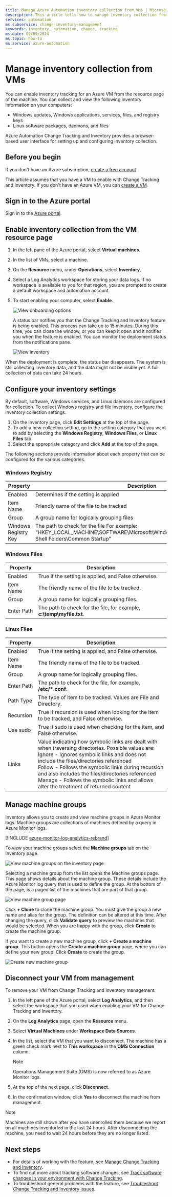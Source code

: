 ```yaml
---
title: Manage Azure Automation inventory collection from VMs | Microsoft Docs
description: This article tells how to manage inventory collection from VMs.
services: automation
ms.subservice: change-inventory-management
keywords: inventory, automation, change, tracking
ms.date: 09/09/2024
ms.topic: how-to
ms.service: azure-automation
---
```

# Manage inventory collection from VMs

You can enable inventory tracking for an Azure VM from the resource page of the machine. You can collect and view the following inventory information on your computers:

- Windows updates, Windows applications, services, files, and registry keys
- Linux software packages, daemons, and files

Azure Automation Change Tracking and Inventory provides a browser-based user interface for setting up and configuring inventory collection.

## Before you begin

If you don't have an Azure subscription, [create a free account](https://azure.microsoft.com/free/).

This article assumes that you have a VM to enable with Change Tracking and Inventory. If you don't have an Azure VM, you can [create a VM](/azure/virtual-machines/windows/quick-create-portal).

## Sign in to the Azure portal

Sign in to the [Azure portal](https://portal.azure.com/).

## Enable inventory collection from the VM resource page

1. In the left pane of the Azure portal, select **Virtual machines**.
2. In the list of VMs, select a machine.
3. On the **Resource** menu, under **Operations**, select **Inventory**.
4. Select a Log Analytics workspace for storing your data logs.
    If no workspace is available to you for that region, you are prompted to create a default workspace and automation account.
5. To start enabling your computer, select **Enable**.

   ![View onboarding options](./media/manage-inventory-vms/inventory-onboarding-options.png)

    A status bar notifies you that the Change Tracking and Inventory feature is being enabled. This process can take up to 15 minutes. During this time, you can close the window, or you can keep it open and it notifies you when the feature is enabled. You can monitor the deployment status from the notifications pane.

   ![View inventory](./media/manage-inventory-vms/inventory-onboarded.png)

When the deployment is complete, the status bar disappears. The system is still collecting inventory data, and the data might not be visible yet. A full collection of data can take 24 hours.

## Configure your inventory settings

By default, software, Windows services, and Linux daemons are configured for collection. To collect Windows registry and file inventory, configure the inventory collection settings.

1. On the Inventory page, click **Edit Settings** at the top of the page.
2. To add a new collection setting, go to the setting category that you want to add by selecting the **Windows Registry**, **Windows Files**, or **Linux Files** tab.
3. Select the appropriate category and click **Add** at the top of the page.

The following sections provide information about each property that can be configured for the various categories.

### Windows Registry

|Property  |Description  |
|---------|---------|
|Enabled     | Determines if the setting is applied        |
|Item Name     | Friendly name of the file to be tracked        |
|Group     | A group name for logically grouping files        |
|Windows Registry Key   | The path to check for the file For example: "HKEY_LOCAL_MACHINE\SOFTWARE\Microsoft\Windows\CurrentVersion\Explorer\User Shell Folders\Common Startup"      |

### Windows Files

|Property  |Description  |
|---------|---------|
|Enabled     | True if the setting is applied, and False otherwise.        |
|Item Name     | The friendly name of the file to be tracked.        |
|Group     | A group name for logically grouping files.       |
|Enter Path     | The path to check for the file, for example, **c:\temp\myfile.txt**.

### Linux Files

|Property  |Description  |
|---------|---------|
|Enabled     | True if the setting is applied, and False otherwise.        |
|Item Name     | The friendly name of the file to be tracked.        |
|Group     | A group name for logically grouping files.        |
|Enter Path     | The path to check for the file, for example, **/etc/*.conf**.       |
|Path Type     | The type of item to be tracked. Values are File and Directory.        |
|Recursion     | True if recursion is used when looking for the item to be tracked, and False otherwise.        |
|Use sudo     | True if sudo is used when checking for the item, and False otherwise.         |
|Links     | Value indicating how symbolic links are dealt with when traversing directories. Possible values are: <br> Ignore - Ignores symbolic links and does not include the files/directories referenced<br>Follow - Follows the symbolic links during recursion and also includes the files/directories referenced<br>Manage - Follows the symbolic links and allows alter the treatment of returned content      |

## Manage machine groups

Inventory allows you to create and view machine groups in Azure Monitor logs. Machine groups are collections of machines defined by a query in Azure Monitor logs.

[!INCLUDE [azure-monitor-log-analytics-rebrand](~/reusable-content/ce-skilling/azure/includes/azure-monitor-log-analytics-rebrand.md)]

To view your machine groups select the **Machine groups** tab on the Inventory page.

![View machine groups on the inventory page](./media/manage-inventory-vms/inventory-machine-groups.png)

Selecting a machine group from the list opens the Machine groups page. This page shows details about the machine group. These details include the Azure Monitor log query that is used to define the group. At the bottom of the page, is a paged list of the machines that are part of that group.

![View machine group page](./media/manage-inventory-vms/machine-group-page.png)

Click **+ Clone** to clone the machine group. You must give the group a new name and alias for the group. The definition can be altered at this time. After changing the query, click **Validate query** to preview the machines that would be selected. When you are happy with the group, click **Create** to create the machine group.

If you want to create a new machine group, click **+ Create a machine group**. This button opens the **Create a machine group** page, where you can define your new group. Click **Create** to create the group.

![Create new machine group](./media/manage-inventory-vms/create-new-group.png)

## Disconnect your VM from management

To remove your VM from Change Tracking and Inventory management:

1. In the left pane of the Azure portal, select **Log Analytics**, and then select the workspace that you used when enabling your VM for Change Tracking and Inventory.
2. On the **Log Analytics** page, open the **Resource** menu.
3. Select **Virtual Machines** under **Workspace Data Sources**.
4. In the list, select the VM that you want to disconnect. The machine has a green check mark next to **This workspace** in the **OMS Connection** column.

   >[!NOTE]
   >Operations Management Suite (OMS) is now referred to as Azure Monitor logs.

5. At the top of the next page, click **Disconnect**.
6. In the confirmation window, click **Yes** to disconnect the machine from management.

>[!NOTE]
>Machines are still shown after you have unenrolled them because we report on all machines inventoried in the last 24 hours. After disconnecting the machine, you need to wait 24 hours before they are no longer listed.

## Next steps

* For details of working with the feature, see [Manage Change Tracking and Inventory](manage-change-tracking.md).
* To find out more about tracking software changes, see [Track software changes in your environment with Change Tracking](overview.md).
* To troubleshoot general problems with the feature, see [Troubleshoot Change Tracking and Inventory issues](../troubleshoot/change-tracking.md).
